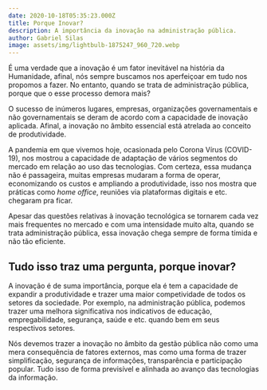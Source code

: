 ```yaml
---
date: 2020-10-18T05:35:23.000Z
title: Porque Inovar?
description: A importância da inovação na administração pública.
author: Gabriel Silas
image: assets/img/lightbulb-1875247_960_720.webp
---
```

É uma verdade que a inovação é um fator inevitável na história da Humanidade, afinal, nós sempre buscamos nos aperfeiçoar em tudo nos propomos a fazer. No entanto, quando se trata de administração pública, porque que o esse processo demora mais?

O sucesso de inúmeros lugares, empresas, organizações governamentais e não governamentais se deram de acordo com a capacidade de inovação aplicada. Afinal, a inovação no âmbito essencial está atrelada ao conceito de produtividade.

A pandemia em que vivemos hoje, ocasionada pelo Corona Vírus (COVID-19), nos mostrou a capacidade de adaptação de vários segmentos do mercado em relação ao uso das tecnologias. Com certeza, essa mudança não é passageira, muitas empresas mudaram a forma de operar, economizando os custos e ampliando a produtividade, isso nos mostra que práticas como *home office*, reuniões via plataformas digitais e etc. chegaram pra ficar. 

Apesar das questões relativas à inovação tecnológica se tornarem cada vez mais frequentes no mercado e com uma intensidade muito alta, quando se trata administração pública, essa inovação chega sempre de forma tímida e não tão eficiente. 



## Tudo isso traz uma pergunta, porque inovar? 

A inovação é de suma importância, porque ela é tem a capacidade de expandir a produtividade e trazer uma maior competividade de todos os setores da sociedade. Por exemplo, na administração pública, podemos trazer uma melhora significativa nos indicativos de educação, empregabilidade, segurança, saúde e etc. quando bem em seus respectivos setores. 

Nós devemos trazer a inovação no âmbito da gestão pública não como uma mera consequência de fatores externos, mas como uma forma de trazer simplificação, segurança de informações, transparência e participação popular. Tudo isso de forma previsível e alinhada ao avanço das tecnologias da informação.